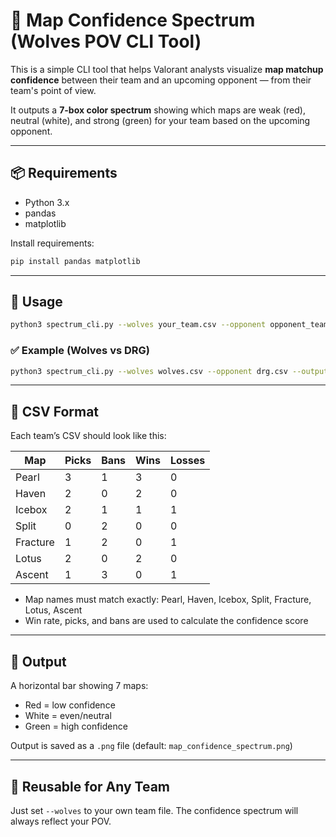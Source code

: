 
# 🧠 Map Confidence Spectrum (Wolves POV CLI Tool)

This is a simple CLI tool that helps Valorant analysts visualize **map matchup confidence** between their team and an upcoming opponent — from their team's point of view.

It outputs a **7-box color spectrum** showing which maps are weak (red), neutral (white), and strong (green) for your team based on the upcoming opponent.

---

## 📦 Requirements

- Python 3.x
- pandas
- matplotlib

Install requirements:

```bash
pip install pandas matplotlib
```

---

## 🚀 Usage

```bash
python3 spectrum_cli.py --wolves your_team.csv --opponent opponent_team.csv [--output filename.png]
```

### ✅ Example (Wolves vs DRG)

```bash
python3 spectrum_cli.py --wolves wolves.csv --opponent drg.csv --output spectrum_drg.png
```

---

## 📁 CSV Format

Each team’s CSV should look like this:

| Map      | Picks | Bans | Wins | Losses |
|----------|-------|------|------|--------|
| Pearl    | 3     | 1    | 3    | 0      |
| Haven    | 2     | 0    | 2    | 0      |
| Icebox   | 2     | 1    | 1    | 1      |
| Split    | 0     | 2    | 0    | 0      |
| Fracture | 1     | 2    | 0    | 1      |
| Lotus    | 2     | 0    | 2    | 0      |
| Ascent   | 1     | 3    | 0    | 1      |

- Map names must match exactly: Pearl, Haven, Icebox, Split, Fracture, Lotus, Ascent
- Win rate, picks, and bans are used to calculate the confidence score

---

## 🎨 Output

A horizontal bar showing 7 maps:
- Red = low confidence
- White = even/neutral
- Green = high confidence

Output is saved as a `.png` file (default: `map_confidence_spectrum.png`)

---

## 🤝 Reusable for Any Team

Just set `--wolves` to your own team file. The confidence spectrum will always reflect your POV.

